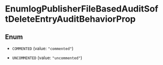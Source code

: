 

# EnumlogPublisherFileBasedAuditSoftDeleteEntryAuditBehaviorProp

## Enum


* `COMMENTED` (value: `"commented"`)

* `UNCOMMENTED` (value: `"uncommented"`)



